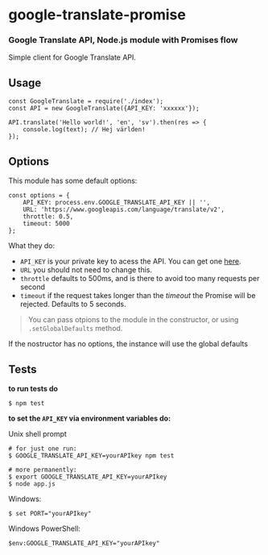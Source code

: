 

# google-translate-promise

### Google Translate API, Node.js module with Promises flow

Simple client for Google Translate API.

## Usage

	const GoogleTranslate = require('./index');
	const API = new GoogleTranslate({API_KEY: 'xxxxxx'});

	API.translate('Hello world!', 'en', 'sv').then(res => {
		console.log(text); // Hej världen!
	});

## Options

This module has some default options:

	const options = {
		API_KEY: process.env.GOOGLE_TRANSLATE_API_KEY || '',
		URL: 'https://www.googleapis.com/language/translate/v2',
		throttle: 0.5,
		timeout: 5000
	};

What they do:

 - `API_KEY` is your private key to acess the API. You can get one [here](https://cloud.google.com/translate/v2/quickstart).
 - `URL` you should not need to change this.
 - `throttle` defaults to 500ms, and is there to avoid too many requests per second
 - `timeout` if the request takes longer than the _timeout_ the Promise will be rejected. Defaults to 5 seconds.

> You can pass otpions to the module in the constructor, or using `.setGlobalDefaults` method.

If the nostructor has no options, the instance will use the global defaults

## Tests

**to run tests do**

	$ npm test

**to set the `API_KEY` via environment variables do:**

Unix shell prompt

	# for just one run:
    $ GOOGLE_TRANSLATE_API_KEY=yourAPIkey npm test

	# more permanently:
    $ export GOOGLE_TRANSLATE_API_KEY=yourAPIkey
    $ node app.js

Windows:

    $ set PORT="yourAPIkey"

Windows PowerShell:

    $env:GOOGLE_TRANSLATE_API_KEY="yourAPIkey"
